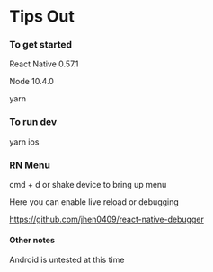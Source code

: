 # Tips Out

### To get started
React Native 0.57.1

Node 10.4.0

yarn

### To run dev
yarn ios

### RN Menu
cmd + d or shake device to bring up menu

Here you can enable live reload or debugging

https://github.com/jhen0409/react-native-debugger

#### Other notes
Android is untested at this time